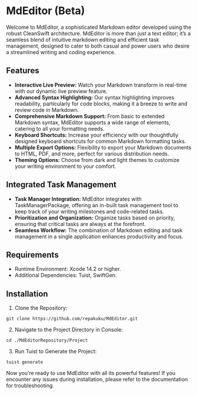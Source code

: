 # MdEditor (Beta)

Welcome to MdEditor, a sophisticated Markdown editor developed using the robust CleanSwift architecture. 
MdEditor is more than just a text editor; it’s a seamless blend of intuitive markdown editing and efficient 
task management, designed to cater to both casual and power users who desire a streamlined writing and coding 
experience.

## Features

- **Interactive Live Preview:** Watch your Markdown transform in real-time with our dynamic live preview feature.
- **Advanced Syntax Highlighting:** Our syntax highlighting improves readability, particularly for code blocks, 
making it a breeze to write and review code in Markdown.
- **Comprehensive Markdown Support:** From basic to extended Markdown syntax, MdEditor supports a wide range of 
elements, catering to all your formatting needs.
- **Keyboard Shortcuts:** Increase your efficiency with our thoughtfully designed keyboard shortcuts for common 
Markdown formatting tasks.
- **Multiple Export Options:** Flexibility to export your Markdown documents to HTML, PDF, and more, perfect for 
various distribution needs.
- **Theming Options:** Choose from dark and light themes to customize your writing environment to your comfort.

## Integrated Task Management

- **Task Manager Integration:** MdEditor integrates with TaskManagerPackage, offering an in-built task management tool to keep track of your writing milestones and code-related tasks.
- **Prioritization and Organization:** Organize tasks based on priority, ensuring that critical tasks are always at the forefront.
- **Seamless Workflow:** The combination of Markdown editing and task management in a single application enhances productivity and focus.

## Requirements

- Runtime Environment: Xcode 14.2 or higher.
- Additional Dependencies: Tuist, SwiftGen.

## Installation

1.	Clone the Repository:
```
git clone https://github.com/repakuku/MdEditor.git
```
2.	Navigate to the Project Directory in Console:
```
cd ./MdEditorRepository/Project
```
3.	Run Tuist to Generate the Project:
```
tuist generate
```
Now you’re ready to use MdEditor with all its powerful features! If you encounter any issues during installation, please refer to the documentation for troubleshooting.
